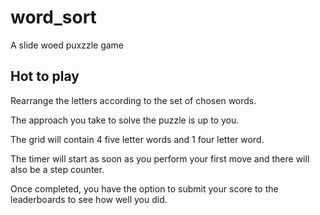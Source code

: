 # word_sort

A slide woed puxzzle game

## Hot to play

Rearrange the letters according to the set of chosen words.

The approach you take to solve the puzzle is up to you.

The grid will contain 4 five letter words and 1 four letter word.

The timer will start as soon as you perform your first move and there will also be a step counter.

Once completed, you have the option to submit your score to the leaderboards to see how well you did.
